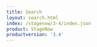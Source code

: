 ```yaml
---
title: Search
layout: search.html
index: /stagenow/3-4/index.json
product: StageNow
productversion: '3.4'
---
```
















